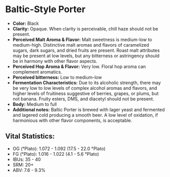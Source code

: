 # Baltic-Style Porter

- **Color:** Black
- **Clarity:** Opaque. When clarity is perceivable, chill haze should not be present.
- **Perceived Malt Aroma & Flavor:** Malt sweetness is medium-low to medium-high. Distinctive malt aromas and flavors of caramelized sugars, dark sugars, and dried fruits are present. Roast malt attributes may be present at low levels, but any bitterness or astringency should be in harmony with other flavor aspects.
- **Perceived Hop Aroma & Flavor:** Very low. Floral hop aroma can complement aromatics.
- **Perceived bitterness:** Low to medium-low
- **Fermentation Characteristics:** Due to its alcoholic strength, there may be very low to low levels of complex alcohol aromas and flavors, and higher levels of fruitiness suggestive of berries, grapes, or plums, but not banana. Fruity esters, DMS, and diacetyl should not be present.
- **Body:** Medium to full
- **Additional notes:** Baltic Porter is brewed with lager yeast and fermented and lagered cold producing a smooth beer. A low level of oxidation, if harmonious with other flavor components, is acceptable.

## Vital Statistics:

- OG (°Plato): 1.072 - 1.092 (17.5 - 22.0 °Plato)
- FG (°Plato): 1.016 - 1.022 (4.1 - 5.6 °Plato) 
- IBUs: 35 - 40
- SRM: 20+
- ABV: 7.6 - 9.3%
